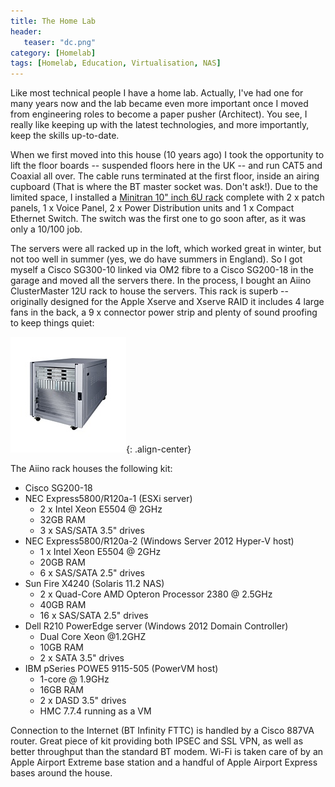 ```yaml
---
title: The Home Lab
header:
   teaser: "dc.png"
category: [Homelab] 
tags: [Homelab, Education, Virtualisation, NAS]
---
```


Like most technical people I have a home lab. Actually, I've had one for many years now and the lab became even more important once I moved from engineering roles to become a paper pusher (Architect). You see, I really like keeping up with the latest technologies, and more importantly, keep the skills up-to-date. 

When we first moved into this house (10 years ago) I took the opportunity to lift the floor boards -- suspended floors here in the UK -- and run CAT5 and Coaxial all over. The cable runs terminated at the first floor, inside an airing cupboard (That is where the BT master socket was. Don't ask!). Due to the limited space, I installed a [Minitran 10" inch 6U rack](http://www.minitran.co.uk/pages/products/list.mhtml?ct=31&sc=107) complete with 2 x patch panels, 1 x Voice Panel, 2 x Power Distribution units and 1 x Compact Ethernet Switch. The switch was the first one to go soon after, as it was only a 10/100 job.

The servers were all racked up in the loft, which worked great in winter, but not too well in summer (yes, we do have summers in England). So I got myself a Cisco SG300-10 linked via OM2 fibre to a Cisco SG200-18 in the garage and moved all the servers there. In the process, I bought an 
Aiino ClusterMaster 12U rack to house the servers. This rack is superb -- originally designed for the Apple Xserve and Xserve RAID it includes 4 large fans in the back, a 9 x connector power strip and plenty of sound proofing to keep things quiet:

![Aiino ClusterMster](/images/aiino-clustermaster.png){: .align-center}

The Aiino rack houses the following kit:

* Cisco SG200-18
* NEC Express5800/R120a-1 (ESXi server)	
	* 2 x Intel Xeon E5504 @ 2GHz
	* 32GB RAM
	* 3 x SAS/SATA 3.5" drives
* NEC Express5800/R120a-2 (Windows Server 2012 Hyper-V host)
	* 1 x Intel Xeon E5504 @ 2GHz
	* 20GB RAM
	* 6 x SAS/SATA 2.5" drives
* Sun Fire X4240 (Solaris 11.2 NAS)
	* 2 x Quad-Core AMD Opteron Processor 2380 @ 2.5GHz
	* 40GB RAM
	* 16 x SAS/SATA 2.5" drives
* Dell R210 PowerEdge server (Windows 2012 Domain Controller)
	* Dual Core Xeon @1.2GHZ
	* 10GB RAM
	* 2 x SATA 3.5" drives
* IBM pSeries POWE5 9115-505 (PowerVM host)
	* 1-core @ 1.9GHz
	* 16GB RAM
	* 2 x DASD 3.5" drives
	* HMC 7.7.4 running as a VM

Connection to the  Internet (BT Infinity FTTC) is handled by a Cisco 887VA router. Great piece of kit providing both IPSEC and SSL VPN, as well as better throughput than the standard BT modem. Wi-Fi is taken care of by an Apple Airport Extreme base station and a handful of Apple Airport Express bases around the house. 

